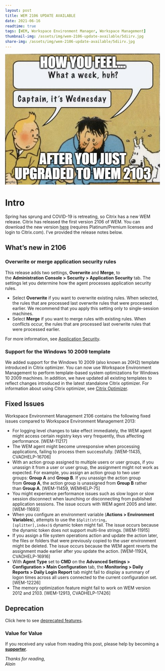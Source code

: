 ```yaml
---
layout: post
title: WEM 2106 UPDATE AVAILABLE
date: 2021-06-16
readtime: true
tags: [WEM, Workspace Environment Manager, Workspace Management]
thumbnail-img: /assets/img/wem-2106-update-available/5diirv.jpg
share-img: /assets/img/wem-2106-update-available/5diirv.jpg
---
```

![Haddock](/assets/img/wem-2106-update-available/5diirv.jpg)

<!-- wp:heading {"level":1} -->
<h1>Intro</h1>
<!-- /wp:heading -->

<!-- wp:paragraph -->
<p>Spring has sprung and COVID-19 is retreating, so Citrix has a new WEM release. Citrix has released the first version 2106 of WEM. You can download the new version <a href="https://www.citrix.com/downloads/citrix-virtual-apps-and-desktops/components/workspace-environment-management-2106.html" target="_blank" rel="noreferrer noopener">here</a> (requires Platinum/Premium licenses and login to Citrix.com). I’ve provided the release notes below. </p>
<!-- /wp:paragraph -->

<!-- wp:heading -->
<h2 id="whats-new-in-2103">What’s new in 2106</h2>
<!-- /wp:heading -->

<!-- wp:heading {"level":3} -->
<h3 id="overwrite-or-merge-application-security-rules">Overwrite or merge application security rules</h3>
<!-- /wp:heading -->

<!-- wp:paragraph -->
<p>This release adds two settings,&nbsp;<strong>Overwrite</strong>&nbsp;and&nbsp;<strong>Merge</strong>, to the&nbsp;<strong>Administration Console &gt; Security &gt; Application Security</strong>&nbsp;tab. The settings let you determine how the agent processes application security rules.</p>
<!-- /wp:paragraph -->

<!-- wp:list -->
<ul><li>Select&nbsp;<strong>Overwrite</strong>&nbsp;if you want to overwrite existing rules. When selected, the rules that are processed last overwrite rules that were processed earlier. We recommend that you apply this setting only to single-session machines.</li><li>Select&nbsp;<strong>Merge</strong>&nbsp;if you want to merge rules with existing rules. When conflicts occur, the rules that are processed last overwrite rules that were processed earlier.</li></ul>
<!-- /wp:list -->

<!-- wp:paragraph -->
<p>For more information, see&nbsp;<a href="https://docs.citrix.com/en-us/workspace-environment-management/current-release/user-interface-description/security.html#application-security">Application Security</a>.</p>
<!-- /wp:paragraph -->

<!-- wp:heading {"level":3} -->
<h3 id="support-for-the-windows-10-2009-template">Support for the Windows 10 2009 template</h3>
<!-- /wp:heading -->

<!-- wp:paragraph -->
<p>We added support for the Windows 10 2009 (also known as 20H2) template introduced in Citrix optimizer. You can now use Workspace Environment Management to perform template-based system optimizations for Windows 10 2009 machines. In addition, we have updated all existing templates to reflect changes introduced in the latest standalone Citrix optimizer. For information about using Citrix optimizer, see <a href="https://docs.citrix.com/en-us/workspace-environment-management/current-release/user-interface-description/system-optimization/citrix-optimizer.html">Citrix Optimizer</a>.<a href="void(0)"></a></p>
<!-- /wp:paragraph -->

<!-- wp:heading -->
<h2>Fixed Issues</h2>
<!-- /wp:heading -->

<!-- wp:paragraph -->
<p>Workspace Environment Management 2106 contains the following fixed issues compared to Workspace Environment Management 2013:</p>
<!-- /wp:paragraph -->

<!-- wp:list -->
<ul><li>For logging level changes to take effect immediately, the WEM agent might access certain registry keys very frequently, thus affecting performance. [WEM-11217]</li><li>The WEM agent might become unresponsive when processing applications, failing to process them successfully. [WEM-11435, CVADHELP-16706]</li><li>With an action group assigned to multiple users or user groups, if you unassign it from a user or user group, the assignment might not work as expected. For example, you assign an action group to two user groups:&nbsp;<strong>Group A</strong>&nbsp;and&nbsp;<strong>Group B</strong>. If you unassign the action group from&nbsp;<strong>Group A</strong>, the action group is unassigned from&nbsp;<strong>Group B</strong>&nbsp;rather than&nbsp;<strong>Group A</strong>. [WEM-11459, WEMHELP-75]</li><li>You might experience performance issues such as slow logon or slow session disconnect when launching or disconnecting from published application sessions. The issue occurs with WEM agent 2005 and later. [WEM-11693]</li><li>When you configure an environment variable (<strong>Actions &gt; Environment Variables</strong>), attempts to use the&nbsp;<code>$Split(string,[splitter],index)$</code>&nbsp;dynamic token might fail. The issue occurs because the dynamic token does not support multi-line strings. [WEM-11915]</li><li>If you assign a file system operations action and update the action later, the files or folders that were previously copied to the user environment might be deleted. The issue occurs because the WEM agent reverts the assignment made earlier after you update the action. [WEM-11924, CVADHELP-16916]</li><li>With&nbsp;<strong>Agent Type</strong>&nbsp;set to&nbsp;<strong>CMD</strong>&nbsp;on the&nbsp;<strong>Advanced Settings &gt; Configuration &gt; Main Configuration</strong>&nbsp;tab, the&nbsp;<strong>Monitoring &gt; Daily Reports &gt; Daily Login Report</strong>&nbsp;tab might fail to display a summary of logon times across all users connected to the current configuration set. [WEM-12226]</li><li>The memory optimization feature might fail to work on WEM version 2012 and 2103. [WEM-12913, CVADHELP-17426]</li></ul>
<!-- /wp:list -->

<!-- wp:heading -->
<h2>Deprecation</h2>
<!-- /wp:heading -->

<!-- wp:paragraph {"fontSize":"normal"} -->
<p class="has-normal-font-size">Click here to see <a href="https://docs.citrix.com/en-us/workspace-environment-management/current-release/deprecation.html">deprecated features</a>.</p>
<!-- /wp:paragraph -->

### Value for Value
If you received any value from reading this post, please help by becoming a [**supporter**](https://www.paypal.com/donate?hosted_button_id=73HNLGA2SGLLU).

<!-- wp:paragraph -->
<p><em>Thanks for reading,<br />
Alain</em></p>
<!-- /wp:paragraph -->
